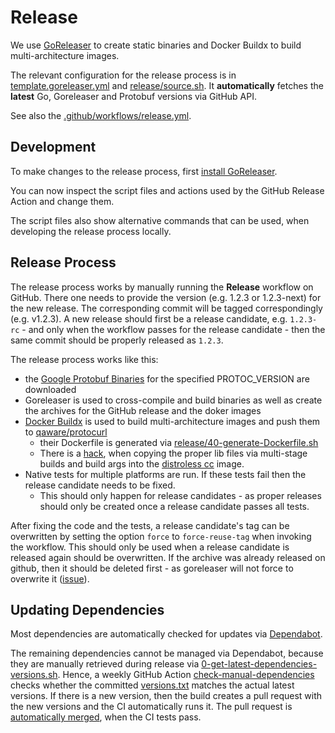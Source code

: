 # Release

We use [GoReleaser](https://goreleaser.com/) to create static binaries and Docker Buildx to build multi-architecture
images.

The relevant configuration for the release process is in [template.goreleaser.yml](template.goreleaser.yaml)
and [release/source.sh](release/source.sh). It **automatically** fetches the **latest** Go, Goreleaser and Protobuf
versions via GitHub API.

See also the [.github/workflows/release.yml](.github/workflows/release.yml).

## Development

To make changes to the release process, first [install GoReleaser](https://goreleaser.com/install/).

You can now inspect the script files and actions used by the GitHub Release Action and change them.

The script files also show alternative commands that can be used, when developing the release process locally.

## Release Process

The release process works by manually running the **Release** workflow on GitHub. There one needs to provide the
version (e.g. 1.2.3 or 1.2.3-next) for the new release. The corresponding commit will be tagged correspondingly (e.g.
v1.2.3). A new release should first be a release candidate, e.g. `1.2.3-rc` - and only when the workflow passes for the
release candidate - then the same commit should be properly released as `1.2.3`.

The release process works like this:

* the [Google Protobuf Binaries](https://github.com/protocolbuffers/protobuf/releases) for the specified PROTOC_VERSION
  are downloaded
* Goreleaser is used to cross-compile and build binaries as well as create the archives for the GitHub release and the
  doker images
* [Docker Buildx](https://docs.docker.com/engine/reference/commandline/buildx/) is used to build multi-architecture
  images and push them to [qaware/protocurl](https://hub.docker.com/r/qaware/protocurl)
  * their Dockerfile is generated via [release/40-generate-Dockerfile.sh](release/40-generate-Dockerfile.sh)
  * There is a [hack](release/final.Dockerfile), when copying the proper lib files via multi-stage builds and build args into the [distroless cc](https://github.com/GoogleContainerTools/distroless/tree/main/cc) image.
* Native tests for multiple platforms are run. If these tests fail then the release candidate needs to be fixed.
  * This should only happen for release candidates - as proper releases should only be created once a release candidate
    passes all tests.

After fixing the code and the tests, a release candidate's tag can be overwritten by setting the option `force`
to `force-reuse-tag` when invoking the workflow. This should only be used when a release candidate is released again
should be overwritten. If the archive was already released on github, then it should be deleted first - as goreleaser will not force to overwrite it ([issue](https://github.com/goreleaser/goreleaser/issues/557)).


## Updating Dependencies

Most dependencies are automatically checked for updates via [Dependabot](.github/dependabot.yml).

The remaining dependencies cannot be managed via Dependabot, because they are manually retrieved
during release via [0-get-latest-dependencies-versions.sh](./release/0-get-latest-dependencies-versions.sh). Hence, a weekly GitHub Action [check-manual-dependencies](.github/workflows/check-manual-dependencies.yml) checks whether the committed [versions.txt](release/versions.txt) matches the actual latest versions. If there is a new version, then the build creates a pull request with the new versions and the CI automatically runs it. The pull request is [automatically merged](https://github.com/peter-evans/enable-pull-request-automerge), when the CI tests pass.

